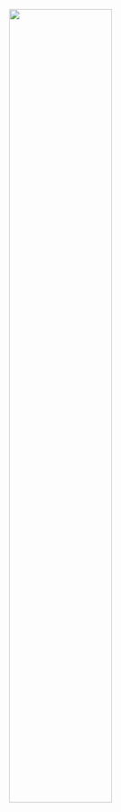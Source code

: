 <p align="center">
    <img width=60% src="https://user-images.githubusercontent.com/90880784/213940415-6a3f16f3-622d-4dc4-8662-6355a05e240f.png">
</p>
